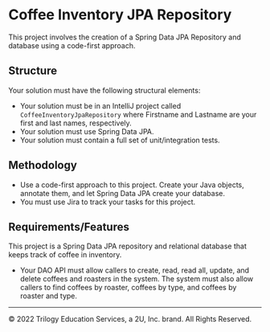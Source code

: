 # Coffee Inventory JPA Repository

This project involves the creation of a Spring Data JPA Repository and database using a code-first approach.

## Structure

Your solution must have the following structural elements:

* Your solution must be in an IntelliJ project called `CoffeeInventoryJpaRepository` where Firstname and Lastname are your first and last names, respectively.
* Your solution must use Spring Data JPA.
* Your solution must contain a full set of unit/integration tests.

## Methodology

* Use a code-first approach to this project. Create your Java objects, annotate them, and let Spring Data JPA create your database.
* You must use Jira to track your tasks for this project.

## Requirements/Features

This project is a Spring Data JPA repository and relational database that keeps track of coffee in inventory. 

* Your DAO API must allow callers to create, read, read all, update, and delete coffees and roasters in the system. The system must also allow callers to find coffees by roaster, coffees by type, and coffees by roaster and type.

---

© 2022 Trilogy Education Services, a 2U, Inc. brand. All Rights Reserved.